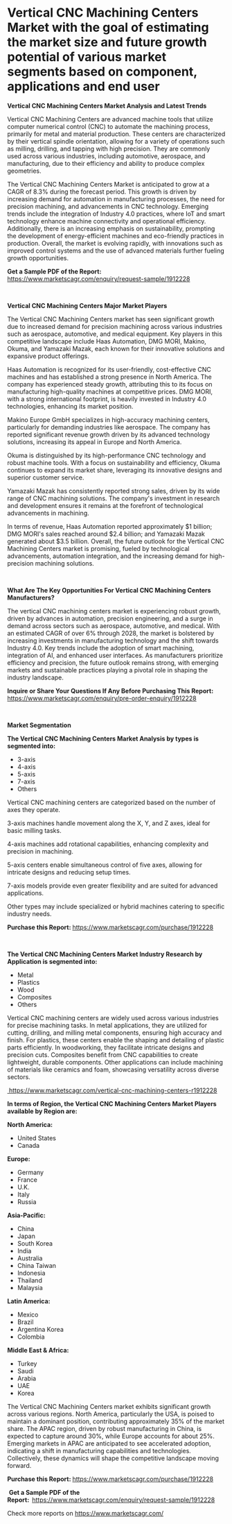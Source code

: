<p><h1>Vertical CNC Machining Centers Market with the goal of estimating the market size and future growth potential of various market segments based on component, applications and end user</h1></p><p><strong>Vertical CNC Machining Centers Market Analysis and Latest Trends</strong></p>
<p><p>Vertical CNC Machining Centers are advanced machine tools that utilize computer numerical control (CNC) to automate the machining process, primarily for metal and material production. These centers are characterized by their vertical spindle orientation, allowing for a variety of operations such as milling, drilling, and tapping with high precision. They are commonly used across various industries, including automotive, aerospace, and manufacturing, due to their efficiency and ability to produce complex geometries.</p><p>The Vertical CNC Machining Centers Market is anticipated to grow at a CAGR of 8.3% during the forecast period. This growth is driven by increasing demand for automation in manufacturing processes, the need for precision machining, and advancements in CNC technology. Emerging trends include the integration of Industry 4.0 practices, where IoT and smart technology enhance machine connectivity and operational efficiency. Additionally, there is an increasing emphasis on sustainability, prompting the development of energy-efficient machines and eco-friendly practices in production. Overall, the market is evolving rapidly, with innovations such as improved control systems and the use of advanced materials further fueling growth opportunities.</p></p>
<p><strong>Get a Sample PDF of the Report:&nbsp;</strong> <a href="https://www.marketscagr.com/enquiry/request-sample/1912228?utm_campaign=3432&utm_medium=2&utm_source=Github&utm_content=ia&utm_term=11042025&utm_id=vertical-cnc-machining-centers">https://www.marketscagr.com/enquiry/request-sample/1912228</a></p>
<p>&nbsp;</p>
<p><strong>Vertical CNC Machining Centers Major Market Players</strong></p>
<p><p>The Vertical CNC Machining Centers market has seen significant growth due to increased demand for precision machining across various industries such as aerospace, automotive, and medical equipment. Key players in this competitive landscape include Haas Automation, DMG MORI, Makino, Okuma, and Yamazaki Mazak, each known for their innovative solutions and expansive product offerings.</p><p>Haas Automation is recognized for its user-friendly, cost-effective CNC machines and has established a strong presence in North America. The company has experienced steady growth, attributing this to its focus on manufacturing high-quality machines at competitive prices. DMG MORI, with a strong international footprint, is heavily invested in Industry 4.0 technologies, enhancing its market position.</p><p>Makino Europe GmbH specializes in high-accuracy machining centers, particularly for demanding industries like aerospace. The company has reported significant revenue growth driven by its advanced technology solutions, increasing its appeal in Europe and North America.</p><p>Okuma is distinguished by its high-performance CNC technology and robust machine tools. With a focus on sustainability and efficiency, Okuma continues to expand its market share, leveraging its innovative designs and superior customer service.</p><p>Yamazaki Mazak has consistently reported strong sales, driven by its wide range of CNC machining solutions. The company's investment in research and development ensures it remains at the forefront of technological advancements in machining.</p><p>In terms of revenue, Haas Automation reported approximately $1 billion; DMG MORI's sales reached around $2.4 billion; and Yamazaki Mazak generated about $3.5 billion. Overall, the future outlook for the Vertical CNC Machining Centers market is promising, fueled by technological advancements, automation integration, and the increasing demand for high-precision machining solutions.</p></p>
<p>&nbsp;</p>
<p><strong>What Are The Key Opportunities For Vertical CNC Machining Centers Manufacturers?</strong></p>
<p><p>The vertical CNC machining centers market is experiencing robust growth, driven by advances in automation, precision engineering, and a surge in demand across sectors such as aerospace, automotive, and medical. With an estimated CAGR of over 6% through 2028, the market is bolstered by increasing investments in manufacturing technology and the shift towards Industry 4.0. Key trends include the adoption of smart machining, integration of AI, and enhanced user interfaces. As manufacturers prioritize efficiency and precision, the future outlook remains strong, with emerging markets and sustainable practices playing a pivotal role in shaping the industry landscape.</p></p>
<p><strong>Inquire or Share Your Questions If Any Before Purchasing This Report:</strong> <a href="https://www.marketscagr.com/enquiry/pre-order-enquiry/1912228?utm_campaign=3432&utm_medium=2&utm_source=Github&utm_content=ia&utm_term=11042025&utm_id=vertical-cnc-machining-centers">https://www.marketscagr.com/enquiry/pre-order-enquiry/1912228</a></p>
<p>&nbsp;</p>
<p><strong>Market Segmentation</strong></p>
<p><strong>The Vertical CNC Machining Centers Market Analysis by types is segmented into:</strong></p>
<p><ul><li>3-axis</li><li>4-axis</li><li>5-axis</li><li>7-axis</li><li>Others</li></ul></p>
<p><p>Vertical CNC machining centers are categorized based on the number of axes they operate. </p><p>3-axis machines handle movement along the X, Y, and Z axes, ideal for basic milling tasks. </p><p>4-axis machines add rotational capabilities, enhancing complexity and precision in machining. </p><p>5-axis centers enable simultaneous control of five axes, allowing for intricate designs and reducing setup times. </p><p>7-axis models provide even greater flexibility and are suited for advanced applications. </p><p>Other types may include specialized or hybrid machines catering to specific industry needs.</p></p>
<p><strong>Purchase this Report:&nbsp;</strong><a href="https://www.marketscagr.com/purchase/1912228?utm_campaign=3432&utm_medium=2&utm_source=Github&utm_content=ia&utm_term=11042025&utm_id=vertical-cnc-machining-centers">https://www.marketscagr.com/purchase/1912228</a></p>
<p>&nbsp;</p>
<p><strong>The Vertical CNC Machining Centers Market Industry Research by Application is segmented into:</strong></p>
<p><ul><li>Metal</li><li>Plastics</li><li>Wood</li><li>Composites</li><li>Others</li></ul></p>
<p><p>Vertical CNC machining centers are widely used across various industries for precise machining tasks. In metal applications, they are utilized for cutting, drilling, and milling metal components, ensuring high accuracy and finish. For plastics, these centers enable the shaping and detailing of plastic parts efficiently. In woodworking, they facilitate intricate designs and precision cuts. Composites benefit from CNC capabilities to create lightweight, durable components. Other applications can include machining of materials like ceramics and foam, showcasing versatility across diverse sectors.</p></p>
<p><a href="https://www.marketscagr.com/vertical-cnc-machining-centers-r1912228?utm_campaign=3432&utm_medium=2&utm_source=Github&utm_content=ia&utm_term=11042025&utm_id=vertical-cnc-machining-centers">&nbsp;https://www.marketscagr.com/vertical-cnc-machining-centers-r1912228</a></p>
<p><strong>In terms of Region, the Vertical CNC Machining Centers Market Players available by Region are:</strong></p>
<p>
    <p> <strong> North America: </strong>
        <ul>
            <li>United States</li>
            <li>Canada</li>
        </ul>
        </p> 
    <p> <strong> Europe: </strong>
        <ul>
            <li>Germany</li>
            <li>France</li>
            <li>U.K.</li>
            <li>Italy</li>
            <li>Russia</li>
        </ul>
        </p> 
    <p> <strong> Asia-Pacific: </strong>
        <ul>
            <li>China</li>
            <li>Japan</li>
            <li>South Korea</li>
            <li>India</li>
            <li>Australia</li>
            <li>China Taiwan</li>
            <li>Indonesia</li>
            <li>Thailand</li>
            <li>Malaysia</li>
        </ul>
        </p> 
    <p> <strong> Latin America: </strong>
        <ul>
            <li>Mexico</li>
            <li>Brazil</li>
            <li>Argentina Korea</li>
            <li>Colombia</li>
        </ul>
        </p> 
    <p> <strong> Middle East & Africa: </strong>
        <ul>
            <li>Turkey</li>
            <li>Saudi</li>
            <li>Arabia</li>
            <li>UAE</li>
            <li>Korea</li>
        </ul>
    </p>
    </p>
<p><p>The Vertical CNC Machining Centers market exhibits significant growth across various regions. North America, particularly the USA, is poised to maintain a dominant position, contributing approximately 35% of the market share. The APAC region, driven by robust manufacturing in China, is expected to capture around 30%, while Europe accounts for about 25%. Emerging markets in APAC are anticipated to see accelerated adoption, indicating a shift in manufacturing capabilities and technologies. Collectively, these dynamics will shape the competitive landscape moving forward.</p></p>
<p><strong>Purchase this Report: </strong><a href="https://www.marketscagr.com/purchase/1912228?utm_campaign=3432&utm_medium=2&utm_source=Github&utm_content=ia&utm_term=11042025&utm_id=vertical-cnc-machining-centers">https://www.marketscagr.com/purchase/1912228</a></p>
<p>&nbsp;<strong>Get a Sample PDF of the Report:&nbsp;&nbsp;</strong><a href="https://www.marketscagr.com/enquiry/request-sample/1912228?utm_campaign=3432&utm_medium=2&utm_source=Github&utm_content=ia&utm_term=11042025&utm_id=vertical-cnc-machining-centers">https://www.marketscagr.com/enquiry/request-sample/1912228</a></p>
<p><strong></strong></p>
<p>Check more reports on <a href="https://www.marketscagr.com/?utm_campaign=3432&utm_medium=2&utm_source=Github&utm_content=ia&utm_term=11042025&utm_id=vertical-cnc-machining-centers">https://www.marketscagr.com/</a></p>